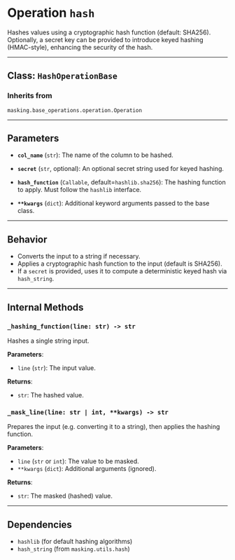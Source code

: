 # Operation `hash`

Hashes values using a cryptographic hash function (default: SHA256). Optionally, a secret key can be provided to introduce keyed hashing (HMAC-style), enhancing the security of the hash.

---

## Class: `HashOperationBase`

### Inherits from
`masking.base_operations.operation.Operation`

---

## Parameters

- **`col_name`** (`str`):
  The name of the column to be hashed.

- **`secret`** (`str`, optional):
  An optional secret string used for keyed hashing.

- **`hash_function`** (`Callable`, default=`hashlib.sha256`):
  The hashing function to apply. Must follow the `hashlib` interface.

- **`**kwargs`** (`dict`):
  Additional keyword arguments passed to the base class.

---

## Behavior

- Converts the input to a string if necessary.
- Applies a cryptographic hash function to the input (default is SHA256).
- If a `secret` is provided, uses it to compute a deterministic keyed hash via `hash_string`.

---

## Internal Methods

### `_hashing_function(line: str) -> str`

Hashes a single string input.

**Parameters**:
- `line` (`str`): The input value.

**Returns**:
- `str`: The hashed value.

### `_mask_line(line: str | int, **kwargs) -> str`

Prepares the input (e.g. converting it to a string), then applies the hashing function.

**Parameters**:
- `line` (`str` or `int`): The value to be masked.
- `**kwargs` (`dict`): Additional arguments (ignored).

**Returns**:
- `str`: The masked (hashed) value.

---

## Dependencies

- `hashlib` (for default hashing algorithms)
- `hash_string` (from `masking.utils.hash`)
